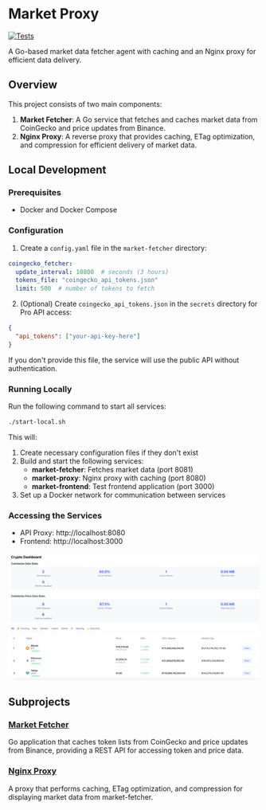 # Market Proxy

[![Tests](https://github.com/status-im/market-proxy/actions/workflows/test.yml/badge.svg)](https://github.com/status-im/market-proxy/actions/workflows/test.yml)

A Go-based market data fetcher agent with caching and an Nginx proxy for efficient data delivery.

## Overview

This project consists of two main components:

1. **Market Fetcher**: A Go service that fetches and caches market data from CoinGecko and price updates from Binance.
2. **Nginx Proxy**: A reverse proxy that provides caching, ETag optimization, and compression for efficient delivery of market data.

## Local Development

### Prerequisites

- Docker and Docker Compose


### Configuration

1. Create a `config.yaml` file in the `market-fetcher` directory:
```yaml
coingecko_fetcher:
  update_interval: 10800  # seconds (3 hours)
  tokens_file: "coingecko_api_tokens.json"
  limit: 500  # number of tokens to fetch
```

2. (Optional) Create `coingecko_api_tokens.json` in the `secrets` directory for Pro API access:
```json
{
  "api_tokens": ["your-api-key-here"]
}
```

If you don't provide this file, the service will use the public API without authentication.

### Running Locally

Run the following command to start all services:

```bash
./start-local.sh
```

This will:
1. Create necessary configuration files if they don't exist
2. Build and start the following services:
   - **market-fetcher**: Fetches market data (port 8081)
   - **market-proxy**: Nginx proxy with caching (port 8080)
   - **market-frontend**: Test frontend application (port 3000)
3. Set up a Docker network for communication between services

### Accessing the Services

- API Proxy: http://localhost:8080
- Frontend: http://localhost:3000

![img.png](test-api.png)

## Subprojects

### [Market Fetcher](./market-fetcher/README.md)

Go application that caches token lists from CoinGecko and price updates from Binance, providing a REST API for accessing token and price data.

### [Nginx Proxy](./nginx-proxy/README.md)

A proxy that performs caching, ETag optimization, and compression for displaying market data from market-fetcher.
